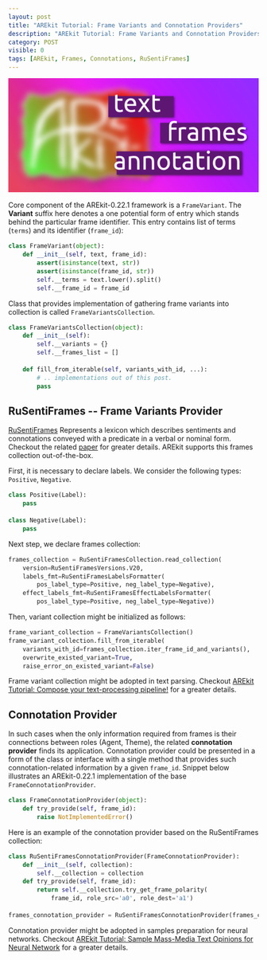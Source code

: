 ```yaml
---
layout: post
title: "AREkit Tutorial: Frame Variants and Connotation Providers"
description: "AREkit Tutorial: Frame Variants and Connotation Providers"
category: POST
visible: 0
tags: [AREkit, Frames, Connotations, RuSentiFrames]
---
```


![alt text](https://raw.githubusercontent.com/nicolay-r/blog/master/img/arekit-frames.png)

<!--more-->

Core component of the AREkit-0.22.1 framework is a `FrameVariant`.
The **Variant** suffix here denotes a one potential form of entry which stands behind the particular 
frame identifier.
This entry contains list of terms (`terms`) and its identifier (`frame_id`):

```python
class FrameVariant(object):
    def __init__(self, text, frame_id):
        assert(isinstance(text, str))
        assert(isinstance(frame_id, str))
        self.__terms = text.lower().split()
        self.__frame_id = frame_id
```

Class that provides implementation of gathering frame variants into collection 
 is called `FrameVariantsCollection`.
 
```python
class FrameVariantsCollection(object):
    def __init__(self):
        self.__variants = {}
        self.__frames_list = []

    def fill_from_iterable(self, variants_with_id, ...):
        # .. implementations out of this post.
        pass
```

## RuSentiFrames -- Frame Variants Provider

[RuSentiFrames](https://github.com/nicolay-r/RuSentiFrames) Represents a lexicon which describes sentiments and connotations conveyed with a predicate in a verbal or nominal form. 
Checkout the related [paper](https://aclanthology.org/R19-1118/) for greater details.
AREkit supports this frames collection out-of-the-box.

First, it is necessary to declare labels. 
We consider the following types:
`Positive`, `Negative`.

```python
class Positive(Label):
    pass

class Negative(Label):
    pass
```

Next step, we declare frames collection:

```python
frames_collection = RuSentiFramesCollection.read_collection(
    version=RuSentiFramesVersions.V20,
    labels_fmt=RuSentiFramesLabelsFormatter(
        pos_label_type=Positive, neg_label_type=Negative),
    effect_labels_fmt=RuSentiFramesEffectLabelsFormatter(
        pos_label_type=Positive, neg_label_type=Negative))
```

Then, variant collection might be initialized as follows:
```python
frame_variant_collection = FrameVariantsCollection()
frame_variant_collection.fill_from_iterable(
    variants_with_id=frames_collection.iter_frame_id_and_variants(),
    overwrite_existed_variant=True,
    raise_error_on_existed_variant=False)
```

Frame variant collection might be adopted in text parsing.
Checkout [AREkit Tutorial: Compose your text-processing pipeline!](https://nicolay-r.github.io/blog/articles/2022-08/arekit-text-parsing-pipeline) for a greater details.

## Connotation Provider

In such cases when the only information required from frames is their connections between 
roles (Agent, Theme), the related **connotation provider** finds its application.
Connotation provider could be presented in a form of the class or interface with 
a single method that provides such connotation-related information by a given `frame_id`.
Snippet below illustrates an AREkit-0.22.1 implementation of the base `FrameConnotationProvider`.

```python
class FrameConnotationProvider(object):
    def try_provide(self, frame_id):
        raise NotImplementedError()
```

Here is an example of the connotation provider based on the RuSentiFrames collection:
```python
class RuSentiFramesConnotationProvider(FrameConnotationProvider):
    def __init__(self, collection):
        self.__collection = collection
    def try_provide(self, frame_id):
        return self.__collection.try_get_frame_polarity(
            frame_id, role_src='a0', role_dest='a1')

frames_connotation_provider = RuSentiFramesConnotationProvider(frames_collection)
```

Connotation provider might be adopted in samples preparation for neural networks.
Checkout [AREkit Tutorial: Sample Mass-Media Text Opinions for Neural Network](https://nicolay-r.github.io/blog/articles/2022-09/arekit-sampling-networks)
for a greater details.
